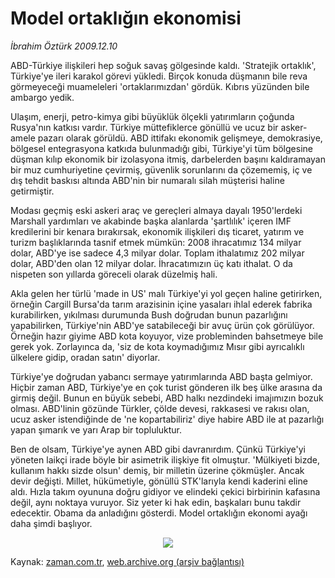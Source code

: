 # Model ortaklığın ekonomisi

*İbrahim Öztürk 2009.12.10*

<tr><td class="metin" colspan="2" style="padding-top: 20px; padding-left: 5px; ">ABD-Türkiye ilişkileri hep soğuk savaş gölgesinde kaldı. 'Stratejik ortaklık', Türkiye'ye ileri karakol görevi yükledi. Birçok konuda düşmanın bile reva görmeyeceği muameleleri 'ortaklarımızdan' gördük. Kıbrıs yüzünden bile ambargo yedik.</td></tr><tr><td class="metin" colspan="2" style="padding-top: 20px; padding-left: 5px; "><p>Ulaşım, enerji, petro-kimya gibi büyüklük ölçekli yatırımların çoğunda Rusya'nın katkısı vardır. Türkiye müttefiklerce gönüllü ve ucuz bir asker-amele pazarı olarak görüldü. ABD ittifakı ekonomik gelişmeye, demokrasiye, bölgesel entegrasyona katkıda bulunmadığı gibi, Türkiye'yi tüm bölgesine düşman kılıp ekonomik bir izolasyona itmiş, darbelerden başını kaldıramayan bir muz cumhuriyetine çevirmiş, güvenlik sorunlarını da çözememiş, iç ve dış tehdit baskısı altında ABD'nin bir numaralı silah müşterisi haline getirmiştir.
<p>Modası geçmiş eski askeri araç ve gereçleri almaya dayalı 1950'lerdeki Marshall yardımları ve akabinde başka alanlarda 'şartlılık' içeren IMF kredilerini bir kenara bırakırsak, ekonomik ilişkileri dış ticaret, yatırım ve turizm başlıklarında tasnif etmek mümkün: 2008 ihracatımız 134 milyar dolar, ABD'ye ise sadece 4,3 milyar dolar. Toplam ithalatımız 202 milyar dolar, ABD'den olan 12 milyar dolar. İhracatımızın üç katı ithalat. O da nispeten son yıllarda göreceli olarak düzelmiş hali.
<p>Akla gelen her türlü 'made in US' malı Türkiye'yi yol geçen haline getirirken, örneğin Cargill Bursa'da tarım arazisinin içine yasaları ihlal ederek fabrika kurabilirken, yıkılması durumunda Bush doğrudan bunun pazarlığını yapabilirken, Türkiye'nin ABD'ye satabileceği bir avuç ürün çok görülüyor. Örneğin hazır giyime ABD kota koyuyor, vize probleminden bahsetmeye bile gerek yok. Zorlayınca da, 'siz de kota koymadığımız Mısır gibi ayrıcalıklı ülkelere gidip, oradan satın' diyorlar.
<p>Türkiye'ye doğrudan yabancı sermaye yatırımlarında ABD başta gelmiyor. Hiçbir zaman ABD, Türkiye'ye en çok turist gönderen ilk beş ülke arasına da girmiş değil. Bunun en büyük sebebi, ABD halkı nezdindeki imajımızın bozuk olması. ABD'linin gözünde Türkler, çölde devesi, rakkasesi ve rakısı olan, ucuz asker istendiğinde de 'ne kopartabiliriz' diye habire ABD ile at pazarlığı yapan şımarık ve yarı Arap bir topluluktur. 
<p>Ben de olsam, Türkiye'ye aynen ABD gibi davranırdım. Çünkü Türkiye'yi yöneten laikçi irade böyle bir asimetrik ilişkiye fit olmuştur. 'Mülkiyeti bizde, kullanım hakkı sizde olsun' demiş, bir milletin üzerine çökmüşler. Ancak devir değişti. Millet, hükümetiyle, gönüllü STK'larıyla kendi kaderini eline aldı. Hızla takım oyununa doğru gidiyor ve elindeki çekici birbirinin kafasına değil, aynı noktaya vuruyor. Siz yeter ki hak edin, başkaları bunu takdir edecektir. Obama da anladığını gösterdi. Model ortaklığın ekonomi ayağı daha şimdi başlıyor. 
<p>
<p align="center"><img border="0" src="http://web.archive.org/web/20091219122501im_/http://medya.zaman.com.tr/2009/12/10/io.gif"/>
<br/></p></p></p></p></p></p></p></td></tr>

Kaynak: [zaman.com.tr](http://zaman.com.tr/yazar.do?yazino=925446), [web.archive.org (arşiv bağlantısı)](http://web.archive.org/web/20091219122501/http://www.zaman.com.tr:80/yazar.do?yazino=925446)
